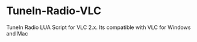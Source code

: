 TuneIn-Radio-VLC
================

TuneIn Radio LUA Script for VLC 2.x. Its compatible with VLC for Windows and Mac